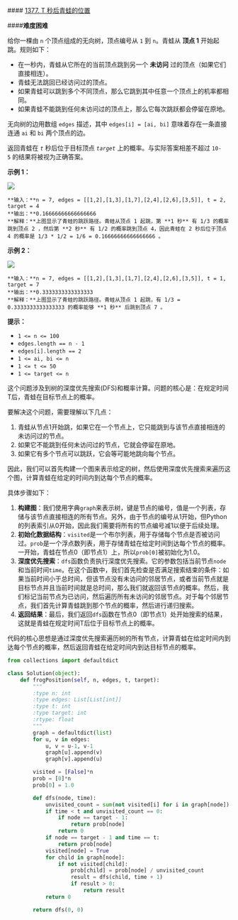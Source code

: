 #### [1377. T 秒后青蛙的位置](https://leetcode.cn/problems/frog-position-after-t-seconds/)

####**难度困难**

给你一棵由 `n` 个顶点组成的无向树，顶点编号从 `1` 到 `n`。青蛙从 **顶点 1** 开始起跳。规则如下：

- 在一秒内，青蛙从它所在的当前顶点跳到另一个 **未访问** 过的顶点（如果它们直接相连）。
- 青蛙无法跳回已经访问过的顶点。
- 如果青蛙可以跳到多个不同顶点，那么它跳到其中任意一个顶点上的机率都相同。
- 如果青蛙不能跳到任何未访问过的顶点上，那么它每次跳跃都会停留在原地。

无向树的边用数组 `edges` 描述，其中 `edges[i] = [ai, bi]` 意味着存在一条直接连通 `ai` 和 `bi` 两个顶点的边。

返回青蛙在 *`t`* 秒后位于目标顶点 *`target`* 上的概率。与实际答案相差不超过 `10-5` 的结果将被视为正确答案。

**示例 1：**

![](https://assets.leetcode.com/uploads/2021/12/21/frog1.jpg)
```
**输入：**n = 7, edges = [[1,2],[1,3],[1,7],[2,4],[2,6],[3,5]], t = 2, target = 4
**输出：**0.16666666666666666 
**解释：**上图显示了青蛙的跳跃路径。青蛙从顶点 1 起跳，第 **1 秒** 有 1/3 的概率跳到顶点 2 ，然后第 **2 秒** 有 1/2 的概率跳到顶点 4，因此青蛙在 2 秒后位于顶点 4 的概率是 1/3 * 1/2 = 1/6 = 0.16666666666666666 。
```
**示例 2：**

![](https://assets.leetcode.com/uploads/2021/12/21/frog2.jpg)
```
**输入：**n = 7, edges = [[1,2],[1,3],[1,7],[2,4],[2,6],[3,5]], t = 1, target = 7
**输出：**0.3333333333333333
**解释：**上图显示了青蛙的跳跃路径。青蛙从顶点 1 起跳，有 1/3 = 0.3333333333333333 的概率能够 **1 秒** 后跳到顶点 7 。
```
**提示：**

- `1 <= n <= 100`
- `edges.length == n - 1`
- `edges[i].length == 2`
- `1 <= ai, bi <= n`
- `1 <= t <= 50`
- `1 <= target <= n`

这个问题涉及到树的深度优先搜索(DFS)和概率计算。问题的核心是：在规定时间T后，青蛙在目标节点上的概率。

要解决这个问题，需要理解以下几点：

1. 青蛙从节点1开始跳，如果它在一个节点上，它只能跳到与该节点直接相连的未访问过的节点。
2. 如果它不能跳到任何未访问过的节点，它就会停留在原地。
3. 如果它有多个节点可以跳跃，它会等可能地跳向每个节点。

因此，我们可以首先构建一个图来表示给定的树，然后使用深度优先搜索来遍历这个图，计算青蛙在给定的时间内到达每个节点的概率。

具体步骤如下：

1. **构建图**：我们使用字典`graph`来表示树，键是节点的编号，值是一个列表，存储与该节点直接相连的所有节点。另外，由于节点的编号从1开始，但Python的列表索引从0开始，因此我们需要将所有的节点编号减1以便于后续处理。
2. **初始化数据结构**：`visited`是一个布尔列表，用于存储每个节点是否被访问过。`prob`是一个浮点数列表，用于存储青蛙在给定时间到达每个节点的概率。一开始，青蛙在节点0（即节点1）上，所以`prob[0]`被初始化为1.0。
3. **深度优先搜索**：`dfs`函数负责执行深度优先搜索。它的参数包括当前节点`node`和当前时间`time`。在这个函数中，我们首先检查是否满足搜索结束的条件：如果当前时间小于总时间，但该节点没有未访问的邻居节点，或者当前节点就是目标节点并且当前时间就是总时间，那么我们就返回该节点的概率。然后，我们标记当前节点为已访问，然后遍历所有未访问的邻居节点。对于每个邻居节点，我们首先计算青蛙跳到那个节点的概率，然后进行递归搜索。
4. **返回结果**：最后，我们返回`dfs`函数在节点0（即节点1）处开始搜索的结果，这就是青蛙在规定时间T后位于目标节点上的概率。

代码的核心思想是通过深度优先搜索遍历树的所有节点，计算青蛙在给定时间内到达每个节点的概率，然后返回青蛙在给定时间内到达目标节点的概率。

```python
from collections import defaultdict

class Solution(object):
    def frogPosition(self, n, edges, t, target):
        """
        :type n: int
        :type edges: List[List[int]]
        :type t: int
        :type target: int
        :rtype: float
        """
        graph = defaultdict(list)
        for u, v in edges:
            u, v = u-1, v-1
            graph[u].append(v)
            graph[v].append(u)

        visited = [False]*n
        prob = [0]*n
        prob[0] = 1.0

        def dfs(node, time):
            unvisited_count = sum(not visited[i] for i in graph[node])
            if time < t and unvisited_count == 0:
                if node == target - 1:
                    return prob[node]
                return 0
            if node == target - 1 and time == t:
                return prob[node]
            visited[node] = True
            for child in graph[node]:
                if not visited[child]:
                    prob[child] = prob[node] / unvisited_count
                    result = dfs(child, time + 1)
                    if result > 0:
                        return result
            return 0

        return dfs(0, 0)

```